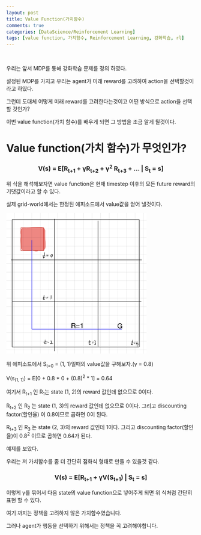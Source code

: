 ```yaml
---
layout: post
title: Value Function(가치함수)
comments: true
categories: [DataScience/Reinforcement Learning]
tags: [value function, 가치함수, Reinforcement Learning, 강화학습, rl]
---
```


<br/>

우리는 앞서 MDP를 통해 강화학습 문제를 정의 하였다.

설정된 MDP를 가지고 우리는 agent가 미래 reward를 고려하여 action을 선택할것이라고 하였다.

그런데 도대체 어떻게 미래 reward를 고려한다는것이고 어떤 방식으로 action을 선택할 것인가?

이번 value function(가치 함수)를 배우게 되면 그 방법을 조금 알게 될것이다.

# Value function(가치 함수)가 무엇인가?

### <center>V(s) = E[R<sub>t+1</sub> + γR<sub>t+2</sub> + γ<sup>2</sup> R<sub>t+3</sub> + ... | S<sub>t</sub> = s]</center>

위 식을 해석해보자면 value function은 현재 timestep 이후의 모든 future reward의 기댓값이라고 할 수 있다.

실제 grid-world에서는 한정된 에피소드에서 value값을 얻어 낼것이다.

<img src="https://github.com/aLVINlEE9/aLVINlEE9.github.io/blob/master/assets/img/DS-Reinforcement%20Learning/2021-10-15-rlpost2-09.jpeg?raw=true" alt="2021-10-15-rlpost2-09.jpeg" style="zoom:50%;" />

위 에피소드에서 S<sub>t=0</sub> = (1, 1)일때의 value값을 구해보자.(γ = 0.8)

V(s<sub>(1, 1)</sub>) = E[0 + 0.8 * 0 + (0.8)<sup>2</sup> * 1] = 0.64

여기서 R<sub>t+1</sub> 인 R<sub>1</sub>는 state (1, 2)의 reward 값인데 없으므로 0이다.

R<sub>t+2</sub> 인 R<sub>2</sub> 는 state (1, 3)의 reward 값인데 없으므로 0이다. 그리고 discounting factor(할인율) 이 0.8이므로 곱하면 0이 된다.

R<sub>t+3</sub> 인 R<sub>3</sub> 는 state (2, 3)의 reward 값인데 1이다. 그리고 discounting factor(할인율)이 0.8<sup>2</sup> 이므로 곱하면 0.64가 된다.

예제를 보았다.

우리는 저 가치함수를 좀 더 간단히 점화식 형태로 만들 수 있을것 같다.

### <center>V(s) = E[R<sub>t+1</sub> + γV(S<sub>t+1</sub>) | S<sub>t</sub> = s]</center>

이렇게 γ를 묶어서 다음 state의 value function으로 넣어주게 되면 위 식처럼 간단히 표현 할 수 있다.

여기 까지는 정책을 고려하지 않은 가치함수였습니다.

그러나 agent가 행동을 선택하기 위해서는 정책을 꼭 고려해야합니다.

